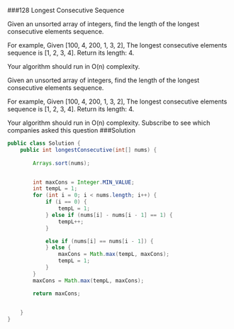 ###128 Longest Consecutive Sequence

Given an unsorted array of integers, find the length of the longest consecutive elements sequence.


For example,
Given [100, 4, 200, 1, 3, 2],
The longest consecutive elements sequence is [1, 2, 3, 4]. Return its length: 4.


Your algorithm should run in O(n) complexity.

Given an unsorted array of integers, find the length of the longest consecutive elements sequence.

For example,
Given [100, 4, 200, 1, 3, 2],
The longest consecutive elements sequence is [1, 2, 3, 4]. Return its length: 4.

Your algorithm should run in O(n) complexity.
Subscribe to see which companies asked this question
###Solution
```java
public class Solution {
    public int longestConsecutive(int[] nums) {
        
      	Arrays.sort(nums);


		int maxCons = Integer.MIN_VALUE;
		int tempL = 1;
		for (int i = 0; i < nums.length; i++) {
			if (i == 0) {
				tempL = 1;
			} else if (nums[i] - nums[i - 1] == 1) {
				tempL++;
			}

			else if (nums[i] == nums[i - 1]) {
			} else {
				maxCons = Math.max(tempL, maxCons);
				tempL = 1;
			}
		}
		maxCons = Math.max(tempL, maxCons);

		return maxCons;

        
    }
}